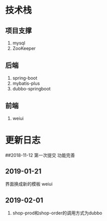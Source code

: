 # 技术栈


## 项目支撑
1. mysql
2. ZooKeeper

## 后端
1. spring-boot
2. mybatis-plus
3. dubbo-springboot


## 前端
1. weiui


# 更新日志
##2018-11-12 
第一次提交
功能完善

## 2019-01-21
界面换成新的模板 weiui


## 2019-02-01
1. shop-prod和shop-order的调用方式为dubbo
